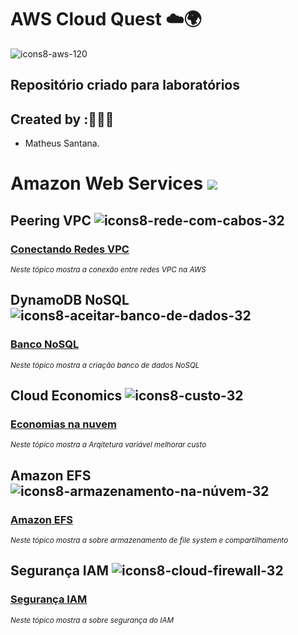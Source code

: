 # AWS Cloud Quest ☁️🌍 

![icons8-aws-120](https://github.com/user-attachments/assets/ec5ef02a-45c9-4eef-9171-bed6b281a74f)

## Repositório criado para laboratórios 

## Created by :🙋🏾‍♂️

- Matheus Santana.

# Amazon Web Services  <img src="https://img.shields.io/badge/Em%20Andamento-8A2BE2"/>

## Peering VPC ![icons8-rede-com-cabos-32](https://github.com/user-attachments/assets/f3ca4c27-d9c9-4616-bab6-0060b81a09f6)


### [Conectando Redes VPC ](https://github.com/maathewssantana/aws-cloud-quest/blob/main/labs/emparelhamento-vpc.md)

<sub> _Neste tópico mostra a conexão entre redes VPC na AWS_ </sub>

## DynamoDB NoSQL ![icons8-aceitar-banco-de-dados-32](https://github.com/user-attachments/assets/761769b7-bfec-43ed-a5ae-dc1d908128d6)

### [Banco NoSQL ](https://github.com/maathewssantana/aws-cloud-quest/blob/main/labs/bd-nosql.md)

<sub> _Neste tópico mostra a criação banco de dados NoSQL_ </sub>

## Cloud Economics ![icons8-custo-32](https://github.com/user-attachments/assets/178a7532-79e6-4506-87d6-d5ebf8c98255)

### [Economias na nuvem](https://github.com/maathewssantana/aws-cloud-quest/blob/main/labs/cloud-economics.md)

<sub> _Neste tópico mostra a Arqitetura variável melhorar custo_ </sub>

## Amazon EFS  ![icons8-armazenamento-na-núvem-32](https://github.com/user-attachments/assets/6453d0ed-0587-4fc3-8f70-38a1edea44d6)

### [Amazon EFS ](https://github.com/maathewssantana/aws-cloud-quest/blob/main/labs/armazenamento-efs.md)

<sub> _Neste tópico mostra a sobre armazenamento de file system e compartilhamento_ </sub>

## Segurança IAM ![icons8-cloud-firewall-32](https://github.com/user-attachments/assets/128be59d-d28a-4776-8062-45b677b6f6ed)

### [Segurança IAM](https://github.com/maathewssantana/aws-cloud-quest/blob/main/labs/iam-secutiry.md)

<sub> _Neste tópico mostra a sobre segurança do IAM_ </sub>
